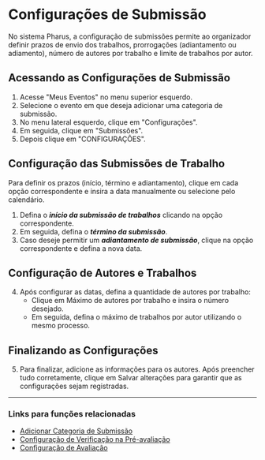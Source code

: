 # Configurações de Submissão

No sistema Pharus, a configuração de submissões permite ao organizador definir prazos de envio dos trabalhos, prorrogações (adiantamento ou adiamento), número de autores por trabalho e limite de trabalhos por autor.

## Acessando as Configurações de Submissão
1. Acesse "Meus Eventos" no menu superior esquerdo.
2. Selecione o evento em que deseja adicionar uma categoria de submissão.
3. No menu lateral esquerdo, clique em "Configurações".
4. Em seguida, clique em "Submissões".
5. Depois clique em "CONFIGURAÇÕES".

## Configuração das Submissões de Trabalho
Para definir os prazos (início, término e adiantamento), clique em cada opção correspondente e insira a data manualmente ou selecione pelo calendário.

1. Defina o ***início da submissão de trabalhos*** clicando na opção correspondente.
2. Em seguida, defina o ***término da submissão***.
3. Caso deseje permitir um ***adiantamento de submissão***, clique na opção correspondente e defina a nova data.

## Configuração de Autores e Trabalhos
4. Após configurar as datas, defina a quantidade de autores por trabalho:
   - Clique em Máximo de autores por trabalho e insira o número desejado.
   - Em seguida, defina o máximo de trabalhos por autor utilizando o mesmo processo.

## Finalizando as Configurações
5. Para finalizar, adicione as informações para os autores. Após preencher tudo corretamente, clique em Salvar alterações para garantir que as configurações sejam registradas.

---

### Links para funções relacionadas
- [Adicionar Categoria de Submissão](../AdicionarCategoriaSubmissao.md)
- [Configuração de Verificação na Pré-avaliação](../Avaliação/Pré-avaliação/Configuração%20Verificação.md)
- [Configuração de Avaliação](../Avaliação/1%20-%20Configurações%20de%20Avaliação.md)


